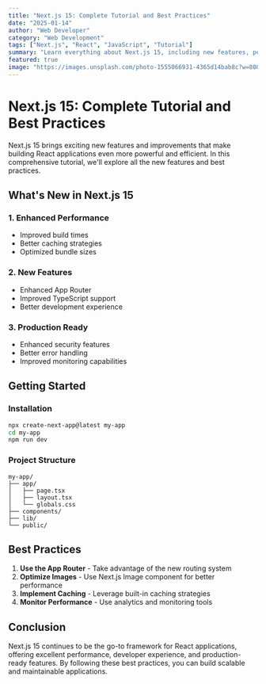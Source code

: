 ```yaml
---
title: "Next.js 15: Complete Tutorial and Best Practices"
date: "2025-01-14"
author: "Web Developer"
category: "Web Development"
tags: ["Next.js", "React", "JavaScript", "Tutorial"]
summary: "Learn everything about Next.js 15, including new features, performance optimizations, and production-ready practices."
featured: true
image: "https://images.unsplash.com/photo-1555066931-4365d14bab8c?w=800&h=400&fit=crop"
---
```


# Next.js 15: Complete Tutorial and Best Practices

Next.js 15 brings exciting new features and improvements that make building React applications even more powerful and efficient. In this comprehensive tutorial, we'll explore all the new features and best practices.

## What's New in Next.js 15

### 1. Enhanced Performance
- Improved build times
- Better caching strategies
- Optimized bundle sizes

### 2. New Features
- Enhanced App Router
- Improved TypeScript support
- Better development experience

### 3. Production Ready
- Enhanced security features
- Better error handling
- Improved monitoring capabilities

## Getting Started

### Installation
```bash
npx create-next-app@latest my-app
cd my-app
npm run dev
```

### Project Structure
```
my-app/
├── app/
│   ├── page.tsx
│   ├── layout.tsx
│   └── globals.css
├── components/
├── lib/
└── public/
```

## Best Practices

1. **Use the App Router** - Take advantage of the new routing system
2. **Optimize Images** - Use Next.js Image component for better performance
3. **Implement Caching** - Leverage built-in caching strategies
4. **Monitor Performance** - Use analytics and monitoring tools

## Conclusion

Next.js 15 continues to be the go-to framework for React applications, offering excellent performance, developer experience, and production-ready features. By following these best practices, you can build scalable and maintainable applications.
